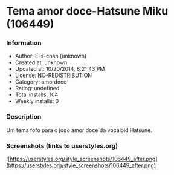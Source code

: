# Tema amor doce-Hatsune Miku (106449)

### Information
- Author: Elis-chan (unknown)
- Created at: unknown
- Updated at: 10/20/2014, 8:21:43 PM
- License: NO-REDISTRIBUTION
- Category: amordoce
- Rating: undefined
- Total installs: 104
- Weekly installs: 0


### Description
Um tema fofo para o jogo amor doce da vocaloid Hatsune.


### Screenshots (links to userstyles.org)
![https://userstyles.org/style_screenshots/106449_after.png](https://userstyles.org/style_screenshots/106449_after.png)


